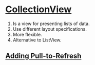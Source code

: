 # [CollectionView](https://youtu.be/DuNLR_NJv8U?t=12838)

1. Is a view for presenting lists of data.
2. Use different layout specifications.
3. More flexible.
4. Alternative to ListView.

## [Adding Pull-to-Refresh](https://youtu.be/DuNLR_NJv8U?t=12625)